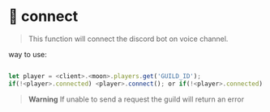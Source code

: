 # 🍨 connect

> This function will connect the discord bot on voice channel.

way to use:

```javascript

let player = <client>.<moon>.players.get('GUILD_ID');
if(!<player>.connected) <player>.connect(); or if(!<player>.connected) <player>.connect({ selfDean: boolean, selfMute: boolean })
```


> **Warning**
> If unable to send a request the guild will return an error
